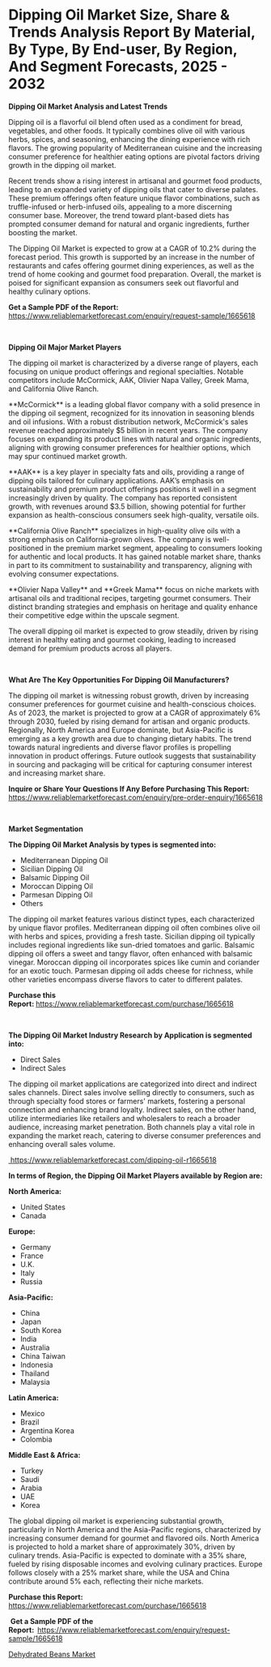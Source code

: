 <p><h1>Dipping Oil Market Size, Share & Trends Analysis Report By Material, By Type, By End-user, By Region, And Segment Forecasts, 2025 - 2032</h1></p><p><strong>Dipping Oil Market Analysis and Latest Trends</strong></p>
<p><p>Dipping oil is a flavorful oil blend often used as a condiment for bread, vegetables, and other foods. It typically combines olive oil with various herbs, spices, and seasoning, enhancing the dining experience with rich flavors. The growing popularity of Mediterranean cuisine and the increasing consumer preference for healthier eating options are pivotal factors driving growth in the dipping oil market.</p><p>Recent trends show a rising interest in artisanal and gourmet food products, leading to an expanded variety of dipping oils that cater to diverse palates. These premium offerings often feature unique flavor combinations, such as truffle-infused or herb-infused oils, appealing to a more discerning consumer base. Moreover, the trend toward plant-based diets has prompted consumer demand for natural and organic ingredients, further boosting the market.</p><p>The Dipping Oil Market is expected to grow at a CAGR of 10.2% during the forecast period. This growth is supported by an increase in the number of restaurants and cafes offering gourmet dining experiences, as well as the trend of home cooking and gourmet food preparation. Overall, the market is poised for significant expansion as consumers seek out flavorful and healthy culinary options.</p></p>
<p><strong>Get a Sample PDF of the Report:&nbsp;</strong> <a href="https://www.reliablemarketforecast.com/enquiry/request-sample/1665618?utm_campaign=2011&utm_medium=2&utm_source=Github&utm_content=ia&utm_term=14022025&utm_id=dipping-oil">https://www.reliablemarketforecast.com/enquiry/request-sample/1665618</a></p>
<p>&nbsp;</p>
<p><strong>Dipping Oil Major Market Players</strong></p>
<p><p>The dipping oil market is characterized by a diverse range of players, each focusing on unique product offerings and regional specialties. Notable competitors include McCormick, AAK, Olivier Napa Valley, Greek Mama, and California Olive Ranch.</p><p>**McCormick** is a leading global flavor company with a solid presence in the dipping oil segment, recognized for its innovation in seasoning blends and oil infusions. With a robust distribution network, McCormick's sales revenue reached approximately $5 billion in recent years. The company focuses on expanding its product lines with natural and organic ingredients, aligning with growing consumer preferences for healthier options, which may spur continued market growth.</p><p>**AAK** is a key player in specialty fats and oils, providing a range of dipping oils tailored for culinary applications. AAK’s emphasis on sustainability and premium product offerings positions it well in a segment increasingly driven by quality. The company has reported consistent growth, with revenues around $3.5 billion, showing potential for further expansion as health-conscious consumers seek high-quality, versatile oils.</p><p>**California Olive Ranch** specializes in high-quality olive oils with a strong emphasis on California-grown olives. The company is well-positioned in the premium market segment, appealing to consumers looking for authentic and local products. It has gained notable market share, thanks in part to its commitment to sustainability and transparency, aligning with evolving consumer expectations.</p><p>**Olivier Napa Valley** and **Greek Mama** focus on niche markets with artisanal oils and traditional recipes, targeting gourmet consumers. Their distinct branding strategies and emphasis on heritage and quality enhance their competitive edge within the upscale segment.</p><p>The overall dipping oil market is expected to grow steadily, driven by rising interest in healthy eating and gourmet cooking, leading to increased demand for premium products across all players.</p></p>
<p>&nbsp;</p>
<p><strong>What Are The Key Opportunities For Dipping Oil Manufacturers?</strong></p>
<p><p>The dipping oil market is witnessing robust growth, driven by increasing consumer preferences for gourmet cuisine and health-conscious choices. As of 2023, the market is projected to grow at a CAGR of approximately 6% through 2030, fueled by rising demand for artisan and organic products. Regionally, North America and Europe dominate, but Asia-Pacific is emerging as a key growth area due to changing dietary habits. The trend towards natural ingredients and diverse flavor profiles is propelling innovation in product offerings. Future outlook suggests that sustainability in sourcing and packaging will be critical for capturing consumer interest and increasing market share.</p></p>
<p><strong>Inquire or Share Your Questions If Any Before Purchasing This Report:</strong> <a href="https://www.reliablemarketforecast.com/enquiry/pre-order-enquiry/1665618?utm_campaign=2011&utm_medium=2&utm_source=Github&utm_content=ia&utm_term=14022025&utm_id=dipping-oil">https://www.reliablemarketforecast.com/enquiry/pre-order-enquiry/1665618</a></p>
<p>&nbsp;</p>
<p><strong>Market Segmentation</strong></p>
<p><strong>The Dipping Oil Market Analysis by types is segmented into:</strong></p>
<p><ul><li>Mediterranean Dipping Oil</li><li>Sicilian Dipping Oil</li><li>Balsamic Dipping Oil</li><li>Moroccan Dipping Oil</li><li>Parmesan Dipping Oil</li><li>Others</li></ul></p>
<p><p>The dipping oil market features various distinct types, each characterized by unique flavor profiles. Mediterranean dipping oil often combines olive oil with herbs and spices, providing a fresh taste. Sicilian dipping oil typically includes regional ingredients like sun-dried tomatoes and garlic. Balsamic dipping oil offers a sweet and tangy flavor, often enhanced with balsamic vinegar. Moroccan dipping oil incorporates spices like cumin and coriander for an exotic touch. Parmesan dipping oil adds cheese for richness, while other varieties encompass diverse flavors to cater to different palates.</p></p>
<p><strong>Purchase this Report:&nbsp;</strong><a href="https://www.reliablemarketforecast.com/purchase/1665618?utm_campaign=2011&utm_medium=2&utm_source=Github&utm_content=ia&utm_term=14022025&utm_id=dipping-oil">https://www.reliablemarketforecast.com/purchase/1665618</a></p>
<p>&nbsp;</p>
<p><strong>The Dipping Oil Market Industry Research by Application is segmented into:</strong></p>
<p><ul><li>Direct Sales</li><li>Indirect Sales</li></ul></p>
<p><p>The dipping oil market applications are categorized into direct and indirect sales channels. Direct sales involve selling directly to consumers, such as through specialty food stores or farmers' markets, fostering a personal connection and enhancing brand loyalty. Indirect sales, on the other hand, utilize intermediaries like retailers and wholesalers to reach a broader audience, increasing market penetration. Both channels play a vital role in expanding the market reach, catering to diverse consumer preferences and enhancing overall sales volume.</p></p>
<p><a href="https://www.reliablemarketforecast.com/dipping-oil-r1665618?utm_campaign=2011&utm_medium=2&utm_source=Github&utm_content=ia&utm_term=14022025&utm_id=dipping-oil">&nbsp;https://www.reliablemarketforecast.com/dipping-oil-r1665618</a></p>
<p><strong>In terms of Region, the Dipping Oil Market Players available by Region are:</strong></p>
<p>
    <p> <strong> North America: </strong>
        <ul>
            <li>United States</li>
            <li>Canada</li>
        </ul>
        </p> 
    <p> <strong> Europe: </strong>
        <ul>
            <li>Germany</li>
            <li>France</li>
            <li>U.K.</li>
            <li>Italy</li>
            <li>Russia</li>
        </ul>
        </p> 
    <p> <strong> Asia-Pacific: </strong>
        <ul>
            <li>China</li>
            <li>Japan</li>
            <li>South Korea</li>
            <li>India</li>
            <li>Australia</li>
            <li>China Taiwan</li>
            <li>Indonesia</li>
            <li>Thailand</li>
            <li>Malaysia</li>
        </ul>
        </p> 
    <p> <strong> Latin America: </strong>
        <ul>
            <li>Mexico</li>
            <li>Brazil</li>
            <li>Argentina Korea</li>
            <li>Colombia</li>
        </ul>
        </p> 
    <p> <strong> Middle East & Africa: </strong>
        <ul>
            <li>Turkey</li>
            <li>Saudi</li>
            <li>Arabia</li>
            <li>UAE</li>
            <li>Korea</li>
        </ul>
    </p>
    </p>
<p><p>The global dipping oil market is experiencing substantial growth, particularly in North America and the Asia-Pacific regions, characterized by increasing consumer demand for gourmet and flavored oils. North America is projected to hold a market share of approximately 30%, driven by culinary trends. Asia-Pacific is expected to dominate with a 35% share, fueled by rising disposable incomes and evolving culinary practices. Europe follows closely with a 25% market share, while the USA and China contribute around 5% each, reflecting their niche markets.</p></p>
<p><strong>Purchase this Report: </strong><a href="https://www.reliablemarketforecast.com/purchase/1665618?utm_campaign=2011&utm_medium=2&utm_source=Github&utm_content=ia&utm_term=14022025&utm_id=dipping-oil">https://www.reliablemarketforecast.com/purchase/1665618</a></p>
<p>&nbsp;<strong>Get a Sample PDF of the Report:&nbsp;&nbsp;</strong><a href="https://www.reliablemarketforecast.com/enquiry/request-sample/1665618?utm_campaign=2011&utm_medium=2&utm_source=Github&utm_content=ia&utm_term=14022025&utm_id=dipping-oil">https://www.reliablemarketforecast.com/enquiry/request-sample/1665618</a></p>
<p><strong></strong></p>
<p><p><a href="https://github.com/ChiragRp1/Market-Research-Report-List-7/blob/main/dehydrated-beans-market.md?utm_campaign=2011&utm_medium=2&utm_source=Github&utm_content=ia&utm_term=14022025&utm_id=dipping-oil">Dehydrated Beans Market</a></p></p>